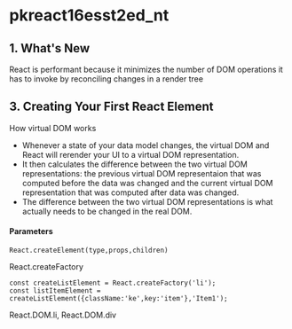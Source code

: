 # pkreact16esst2ed_nt

## 1. What's New
React is performant because it minimizes the number of DOM operations it has to 
invoke by reconciling changes in a render tree


## 3. Creating Your First React Element
How virtual DOM works
- Whenever a state of your data model changes, the virtual DOM and React will rerender
your UI to a virtual DOM representation.
- It then calculates the difference between the two virtual DOM representations: the previous virtual 
DOM representaion that was computed before the data was changed and the current virtual DOM representation that was
computed after data was changed.
- The difference between the two virtual DOM representations is what actually needs to be changed in the real DOM.


#### Parameters
```
React.createElement(type,props,children)
```


React.createFactory
```
const createListElement = React.createFactory('li');
const listItemElement = createListElement({className:'ke',key:'item'},'Item1');
```

React.DOM.li, React.DOM.div
